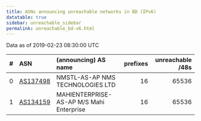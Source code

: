 ```yaml
---
title: ASNs announcing unreachable networks in BD (IPv6)
datatable: true
sidebar: unreachable_sidebar
permalink: unreachable_bd-v6.html
---
```


Data as of 2019-02-23 08:30:00 UTC


<div class="datatable-begin"></div>

|   # | ASN                                      | (announcing) AS name                     |   prefixes |   unreachable /48s |
|----:|:-----------------------------------------|:-----------------------------------------|-----------:|-------------------:|
|   0 | [AS137498](unreachable_AS137498-v6.html) | NMSTL-AS-AP NMS TECHNOLOGIES LTD         |         16 |              65536 |
|   1 | [AS134159](unreachable_AS134159-v6.html) | MAHIENTERPRISE-AS-AP M/S Mahi Enterprise |         16 |              65536 |

<div class="datatable-end"></div>